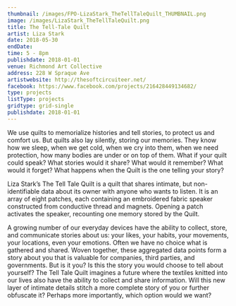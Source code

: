 ```yaml
---
thumbnail: /images/FPO-LizaStark_TheTellTaleQuilt_THUMBNAIL.png
image: /images/LizaStark_TheTellTaleQuilt.png
title: The Tell-Tale Quilt
artist: Liza Stark
date: 2018-05-30
endDate:
time: 5 - 8pm
publishdate: 2018-01-01
venue: Richmond Art Collective
address: 228 W Spraque Ave
artistwebsite: http://thesoftcircuiteer.net/
facebook: https://www.facebook.com/projects/216428449134682/
type: projects
listType: projects
gridtype: grid-single
publishdate: 2018-01-01
---
```


We use quilts to memorialize histories and tell stories, to protect us and comfort us. But quilts also lay silently, storing our memories. They know how we sleep, when we get cold, when we cry into them, when we need protection, how many bodies are under or on top of them. What if your quilt could speak? What stories would it share? What would it remember? What would it forget? What happens when the Quilt is the one telling your story?

Liza Stark’s The Tell Tale Quilt is a quilt that shares intimate, but non-identifiable data about its owner with anyone who wants to listen. It is an array of eight patches, each containing an embroidered fabric speaker constructed from conductive thread and magnets. Opening a patch activates the speaker, recounting one memory stored by the Quilt.

A growing number of our everyday devices have the ability to collect, store, and communicate stories about us: your likes, your habits, your movements, your locations, even your emotions. Often we have no choice what is gathered and shared. Woven together, these aggregated data points form a story about you that is valuable for companies, third parties, and governments. But is it you? Is this the story you would choose to tell about yourself? The Tell Tale Quilt imagines a future where the textiles knitted into our lives also have the ability to collect and share information. Will this new layer of intimate details stitch a more complete story of you or further obfuscate it? Perhaps more importantly, which option would we want?